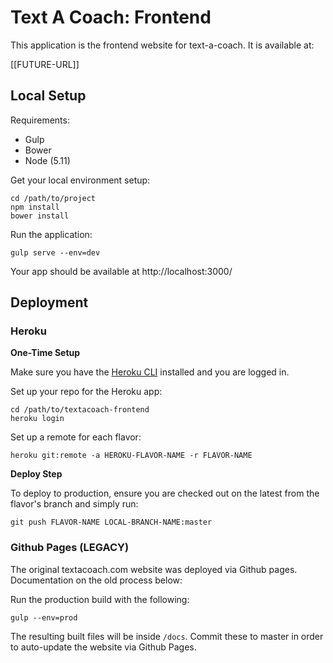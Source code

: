 # Text A Coach: Frontend

This application is the frontend website for text-a-coach. It is available at:

[[FUTURE-URL]]

## Local Setup

Requirements:
- Gulp
- Bower
- Node (5.11)

Get your local environment setup:

```
cd /path/to/project
npm install
bower install
```

Run the application:
```
gulp serve --env=dev
```

Your app should be available at http://localhost:3000/

## Deployment

### Heroku

**One-Time Setup**

Make sure you have the [Heroku CLI](https://devcenter.heroku.com/articles/heroku-cli) installed and you are logged in.

Set up your repo for the Heroku app:
```
cd /path/to/textacoach-frontend
heroku login
```

Set up a remote for each flavor:
```
heroku git:remote -a HEROKU-FLAVOR-NAME -r FLAVOR-NAME
```

**Deploy Step**

To deploy to production, ensure you are checked out on the latest from the flavor's branch and simply run:
```
git push FLAVOR-NAME LOCAL-BRANCH-NAME:master
```

### Github Pages (LEGACY)

The original textacoach.com website was deployed via Github pages.
Documentation on the old process below:

Run the production build with the following:

```
gulp --env=prod
```

The resulting built files will be inside `/docs`. Commit these to master in order to auto-update the website via Github Pages.
